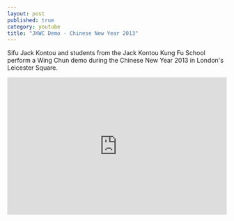 ```yaml
---
layout: post
published: true
category: youtube
title: "JKWC Demo - Chinese New Year 2013"
---
```


Sifu Jack Kontou and students from the Jack Kontou Kung Fu School perform a Wing Chun demo during the Chinese New Year 2013 in London's Leicester Square.

<iframe width="100%" height="315px" src="https://www.youtube.com/embed/LXec-_YHKiA?rel=0" frameborder="0" allowfullscreen></iframe>